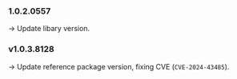 ### **1.0.2.0557** 
-> Update libary version.<br />

### **v1.0.3.8128** 
-> Update reference package version, fixing CVE (`CVE-2024-43485`).